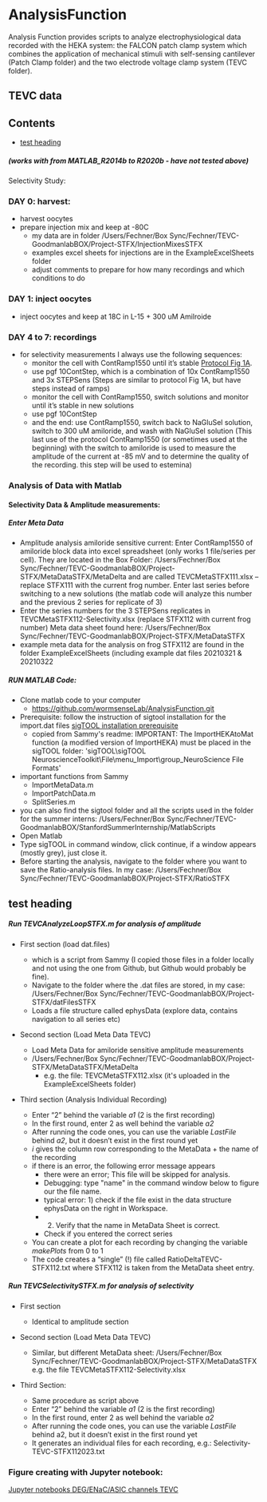 # AnalysisFunction

Analysis Function provides scripts to analyze electrophysiological data recorded with the HEKA system: the FALCON patch clamp system which combines the application of mechanical stimuli with self-sensing cantilever (Patch Clamp folder) and the two electrode voltage clamp system (TEVC folder). 

## TEVC data 
## Contents
 - [test heading](#test-heading) 

##### (works with from MATLAB_R2014b to R2020b - have not tested above)

Selectivity Study:

### DAY 0: harvest:
- harvest oocytes
- prepare injection mix and keep at -80C
	- my data are in folder /Users/Fechner/Box Sync/Fechner/TEVC-GoodmanlabBOX/Project-STFX/InjectionMixesSTFX
	- examples excel sheets for injections are in the ExampleExcelSheets folder
	- adjust comments to prepare for how many recordings and which conditions to do

### DAY 1: inject oocytes
- inject oocytes and keep at 18C in L-15 + 300 uM Amilroide

### DAY 4 to 7: recordings
- for selectivity measurements I always use the following sequences: 
	- monitor the cell with ContRamp1550 until it’s stable [Protocol Fig 1A](https://rupress.org/jgp/article/153/4/e202012655/211847/DEG-ENaC-ASIC-channels-vary-in-their-sensitivity).
	- use pgf 10ContStep, which is a combination of 10x ContRamp1550 and 3x STEPSens (Steps are similar to protocol Fig 1A, but have steps instead of ramps)
	- monitor the cell with ContRamp1550, switch solutions and monitor until it’s stable in new solutions
	- use pgf 10ContStep 
	- and the end: use ContRamp1550, switch back to NaGluSel solution, switch to 300 uM amiloride, and wash with NaGluSel solution (This last use of the protocol ContRamp1550 (or sometimes used at the beginning) with the switch to amiloride is used to measure the amplitude of the current at -85 mV and to determine the quality of the recording.  this step will be used to estemina)

### Analysis of Data with Matlab

#### Selectivity Data & Amplitude measurements:

##### Enter Meta Data

- Amplitude analysis amiloride sensitive current: Enter ContRamp1550 of amiloride block data into excel spreadsheet (only works 1 file/series per cell). They are located in the Box Folder: /Users/Fechner/Box Sync/Fechner/TEVC-GoodmanlabBOX/Project-STFX/MetaDataSTFX/MetaDelta and are called TEVCMetaSTFX111.xlsx – replace STFX111 with the current frog number. Enter last series before switching to a new solutions (the matlab code will analyze this number and the previous 2 series for replicate of 3) 
- Enter the series numbers for the 3 STEPSens replicates in TEVCMetaSTFX112-Selectivity.xlsx (replace STFX112 with current frog number) Meta data sheet found here: /Users/Fechner/Box Sync/Fechner/TEVC-GoodmanlabBOX/Project-STFX/MetaDataSTFX
- example meta data for the analysis on frog STFX112 are found in the folder ExampleExcelSheets (including example dat files 20210321 & 20210322

##### RUN MATLAB Code:

- Clone matlab code to your computer
	- https://github.com/wormsenseLab/AnalysisFunction.git
-	Prerequisite: follow the instruction of sigtool installation for the import.dat files [sigTOOL installation prerequisite](https://github.com/wormsenseLab/Matlab-PatchMaster)
	- copied from Sammy's readme: IMPORTANT: The ImportHEKAtoMat function (a modified version of ImportHEKA) must be placed in the sigTOOL folder: 'sigTOOL\sigTOOL NeuroscienceToolkit\File\menu_Import\group_NeuroScience File Formats'
- important functions from Sammy
	- ImportMetaData.m
	- ImportPatchData.m
	- SplitSeries.m
-  you can also find the sigtool folder and all the scripts used in the folder for the summer interns: /Users/Fechner/Box Sync/Fechner/TEVC-GoodmanlabBOX/StanfordSummerInternship/MatlabScripts
- Open Matlab
-	Type sigTOOL in command window, click continue, if a window appears (mostly grey), just close it.
-	Before starting the analysis, navigate to the folder where you want to save the Ratio-analysis files. In my case: /Users/Fechner/Box Sync/Fechner/TEVC-GoodmanlabBOX/Project-STFX/RatioSTFX


## test heading 

##### Run TEVCAnalyzeLoopSTFX.m for analysis of amplitude <span id="TEVCAnalyzeLoopSTFX.m"><span>

- First section (load dat.files)
	- which is a script from Sammy (I copied those files in a folder locally and not using the one from Github, but Github would probably be fine).
	- Navigate to the folder where the .dat files are stored, in my case: /Users/Fechner/Box Sync/Fechner/TEVC-GoodmanlabBOX/Project-STFX/datFilesSTFX
	- Loads a file structure called ephysData (explore data, contains navigation to all series etc)

- Second section (Load Meta Data TEVC)
	- Load Meta Data for amiloride sensitive amplitude measurements
	- /Users/Fechner/Box Sync/Fechner/TEVC-GoodmanlabBOX/Project-STFX/MetaDataSTFX/MetaDelta
		- e.g. the file: TEVCMetaSTFX112.xlsx (it's uploaded in the ExampleExcelSheets folder)

- Third section (Analysis Individual Recording)
	- Enter “2” behind the variable *a1* (2 is the first recording)
	- In the first round, enter 2 as well behind the variable *a2*
	- After running the code ones, you can use the variable *LastFile* behind *a2*, but it doesn’t exist in the first round yet 
	- *i* gives the column row corresponding to the MetaData + the name of the recording
	- if there is an error, the following error message appears
		- there were an error; This file will be skipped for analysis.
		- Debugging: type "name" in the command window below to figure our the file name.
		- typical error: 1) check if the file exist in the data structure ephysData on the right in Workspace.
		- 2) Verify that the name in MetaData Sheet is correct.
		- Check if you entered the correct series
	- You can create a plot for each recording by changing the variable *makePlots* from 0 to 1
	- The code creates a “single” (!) file called RatioDeltaTEVC-STFX112.txt where STFX112 is taken from the MetaData sheet entry.


##### Run TEVCSelectivitySTFX.m for analysis of selectivity

- First section
	- Identical to amplitude section

- Second section (Load Meta Data TEVC)
	- Similar, but different MetaData sheet: /Users/Fechner/Box Sync/Fechner/TEVC-GoodmanlabBOX/Project-STFX/MetaDataSTFX e.g. the file TEVCMetaSTFX112-Selectivity.xlsx

- Third Section:
	- Same procedure as script above
	- Enter “2” behind the variable *a1* (2 is the first recording)
	- In the first round, enter 2 as well behind the variable *a2*
	- After running the code ones, you can use the variable *LastFile* behind a2, but it doesn’t exist in the first round yet 
	- It generates an individual files for each recording, e.g.: Selectivity-TEVC-STFX112023.txt

### Figure creating with Jupyter notebook:
	
[Jupyter notebooks DEG/ENaC/ASIC channels TEVC](https://github.com/wormsenseLab/JupyterNotebooksDEGENaCPharm.git)


